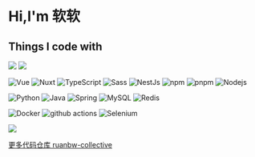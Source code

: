 # Hi,l'm 软软

## Things I code with

![](https://github-readme-stats.vercel.app/api?username=ruanbw&show_icons=true&count_private=true&hide=prs&theme=default_repocard?colors=#fff)
![](https://github-readme-stats.vercel.app/api/top-langs/?username=ruanbw)

<p>
  <img alt="Vue" src="https://img.shields.io/badge/-Vue-41B883?style=flat-square&logo=Vue&logoColor=white" />
  <img alt="Nuxt" src="https://img.shields.io/badge/Nuxt-002E3B?logo=nuxt&logoColor=#00DC82" />
  <img alt="TypeScript" src="https://img.shields.io/badge/-TypeScript-3178C6?style=flat-square&logo=typescript&logoColor=white" />
  <img alt="Sass" src="https://img.shields.io/badge/-Sass-CC6699?style=flat-square&logo=sass&logoColor=white" />
  <img alt="NestJs" src="https://img.shields.io/badge/-NestJs-E0234E?style=flat-square&logo=nestjs&logoColor=white" />
  <img alt="npm" src="https://img.shields.io/badge/-NPM-CB3837?style=flat-square&logo=npm&logoColor=white" />
  <img alt="pnpm" src="https://img.shields.io/badge/-PNPM-F69220?style=flat-square&logo=pnpm&logoColor=white" />
  <img alt="Nodejs" src="https://img.shields.io/badge/-Nodejs-5FA04E?style=flat-square&logo=Node.js&logoColor=white" />
</p>
<p>
  <img alt="Python" src="https://img.shields.io/badge/Python-3776AB?logo=python&logoColor=fff" />
  <img alt="Java" src="https://img.shields.io/badge/Java-%23ED8B00.svg?logo=openjdk&logoColor=white" />
  <img alt="Spring" src="https://img.shields.io/badge/-Spring-6DB33F?style=flat-square&logo=Spring&logoColor=white" />
  <img alt="MySQL" src="https://img.shields.io/badge/-MySQL-4479A1?style=flat-square&logo=MySQL&logoColor=white" />
  <img alt="Redis" src="https://img.shields.io/badge/-Redis-DC382D?style=flat-square&logo=Redis&logoColor=white" />
</p>
<p>
  <img alt="Docker" src="https://img.shields.io/badge/-Docker-2496ED?style=flat-square&logo=docker&logoColor=white" />
  <img alt="github actions" src="https://img.shields.io/badge/-Github_Actions-2088FF?style=flat-square&logo=github-actions&logoColor=white" />
  <img alt="Selenium" src="https://img.shields.io/badge/Selenium-43B02A?logo=selenium&logoColor=fff" />
</p>

![](https://komarev.com/ghpvc/?username=ruanbw&style=flat-square)

[更多代码仓库 ruanbw-collective](https://github.com/orgs/ruanbw-collective/repositories?type=source)
